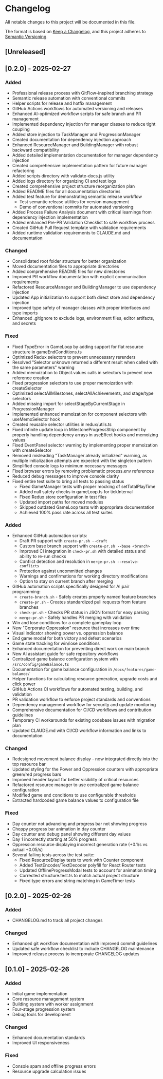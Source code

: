 # Changelog

All notable changes to this project will be documented in this file.

The format is based on [Keep a Changelog](https://keepachangelog.com/en/1.0.0/),
and this project adheres to [Semantic Versioning](https://semver.org/spec/v2.0.0.html).

## [Unreleased]

## [0.2.0] - 2025-02-27
### Added
- Professional release process with GitFlow-inspired branching strategy
- Semantic release automation with conventional commits
- Helper scripts for release and hotfix management 
- GitHub Actions workflows for automated versioning and releases
- Enhanced AI-optimized workflow scripts for safe branch and PR management
- Implemented dependency injection for manager classes to reduce tight coupling
- Added store injection to TaskManager and ProgressionManager
- Created documentation for dependency injection approach
- Enhanced ResourceManager and BuildingManager with robust backward compatibility
- Added detailed implementation documentation for manager dependency injection
- Created comprehensive implementation pattern for future manager refactoring
- Added scripts directory with validate-docs.js utility
- Added logs directory for organizing CI and test logs
- Created comprehensive project structure reorganization plan
- Added README files for all documentation directories
- Added test feature for demonstrating semantic release workflow
  - Test semantic release utilities for version management
  - Demo of conventional commits for automated versioning
- Added Process Failure Analysis document with critical learnings from dependency injection implementation
- Added enhanced Pre-PR Validation Checklist to safe workflow process
- Created GitHub Pull Request template with validation requirements
- Added runtime validation requirements to CLAUDE.md and documentation

### Changed
- Consolidated root folder structure for better organization
- Moved documentation files to appropriate directories
- Added comprehensive README files for new directories
- Improved PR workflow documentation with explicit communication requirements
- Refactored ResourceManager and BuildingManager to use dependency injection
- Updated App initialization to support both direct store and dependency injection
- Improved type safety of manager classes with proper interfaces and type imports
- Enhanced .gitignore to exclude logs, environment files, editor artifacts, and secrets

### Fixed
- Fixed TypeError in GameLoop by adding support for flat resource structure in gameEndConditions.ts
- Optimized Redux selectors to prevent unnecessary rerenders
- Resolved "Selector unknown returned a different result when called with the same parameters" warning
- Added memoization to Object.values calls in selectors to prevent new reference creation
- Fixed progression selectors to use proper memoization with createSelector
- Optimized selectAllMilestones, selectAllAchievements, and stage/type selectors
- Added missing import for selectStageByCurrentStage in ProgressionManager
- Implemented enhanced memoization for component selectors with useMemoSelector hook
- Created reusable selector utilities in redux/utils.ts
- Fixed infinite update loop in MilestoneProgressStrip component by properly handling dependency arrays in useEffect hooks and memoizing values
- Fixed EventPanel selector warning by implementing proper memoization with createSelector
- Removed misleading "TaskManager already initialized" warning, as multiple initialization attempts are expected with the singleton pattern
- Simplified console logs to minimum necessary messages
- Fixed browser errors by removing problematic process.env references
- Reduced debug messages to improve console clarity
- Fixed entire test suite to bring all tests to passing status
  - Fixed GameManager tests with proper mocking of setTotalPlayTime
  - Added null safety checks in gameLoop.ts for tickInterval
  - Fixed Redux store configuration in test files
  - Updated import paths for moved modules
  - Skipped outdated GameLoop tests with appropriate documentation
  - Achieved 100% pass rate across all test suites

### Added
- Enhanced GitHub automation scripts:
  - Draft PR support with `create-pr.sh --draft`
  - Custom base branch support with `create-pr.sh --base <branch>`
  - Improved CI integration in `check-pr.sh` with detailed status and ability to re-run checks
  - Conflict detection and resolution in `merge-pr.sh --resolve-conflicts`
  - Protection against uncommitted changes
  - Warnings and confirmations for working directory modifications
  - Option to stay on current branch after merging
- GitHub automation scripts specifically designed for AI pair programming:
  - `create-branch.sh` - Safely creates properly named feature branches
  - `create-pr.sh` - Creates standardized pull requests from feature branches
  - `check-pr.sh` - Checks PR status in JSON format for easy parsing
  - `merge-pr.sh` - Safely handles PR merging with validation
- Win and lose conditions for a complete gameplay loop
- New "Corporate Oppression" resource that increases over time
- Visual indicator showing power vs. oppression balance
- End game modal for both victory and defeat scenarios
- Game state tracking for win/lose conditions
- Enhanced documentation for preventing direct work on main branch
- New AI assistant guide for safe repository workflows
- Centralized game balance configuration system with `/src/config/gameBalance.ts`
- Documentation for game balance configuration in `/docs/features/game-balance/`
- Helper functions for calculating resource generation, upgrade costs and click power
- GitHub Actions CI workflows for automated testing, building, and validation
- PR validation workflow to enforce project standards and conventions
- Dependency management workflow for security and update monitoring
- Comprehensive documentation for CI/CD workflows and contribution guidelines
- Temporary CI workarounds for existing codebase issues with migration plan
- Updated CLAUDE.md with CI/CD workflow information and links to documentation

### Changed
- Redesigned movement balance display - now integrated directly into the top resource bar
- Updated styling for the Power and Oppression counters with appropriate green/red progress bars
- Improved header layout for better visibility of critical resources
- Refactored resource manager to use centralized game balance configuration
- Modified game end conditions to use configurable thresholds
- Extracted hardcoded game balance values to configuration file

### Fixed
- Day counter not advancing and progress bar not showing progress
- Choppy progress bar animation in day counter
- Day counter and debug panel showing different day values
- Day 1 incorrectly starting at 50% progress
- Oppression resource displaying incorrect generation rate (+0.1/s vs actual +0.05/s)
- Several failing tests across the test suite:
  - Fixed ResourceDisplay tests to work with Counter component
  - Added TextEncoder/TextDecoder polyfill for React Router tests
  - Updated OfflineProgressModal tests to account for animation timing
  - Corrected structure.test.ts to match actual project structure
  - Fixed type errors and string matching in GameTimer tests


## [0.2.0] - 2025-02-26

### Added
- CHANGELOG.md to track all project changes

### Changed
- Enhanced git workflow documentation with improved commit guidelines
- Updated safe workflow checklist to include CHANGELOG maintenance
- Improved release process to incorporate CHANGELOG updates

## [0.1.0] - 2025-02-26

### Added
- Initial game implementation
- Core resource management system
- Building system with worker assignment
- Four-stage progression system
- Debug tools for development

### Changed
- Enhanced documentation standards
- Improved UI responsiveness

### Fixed
- Console spam and offline progress errors
- Resource upgrade calculation issues
